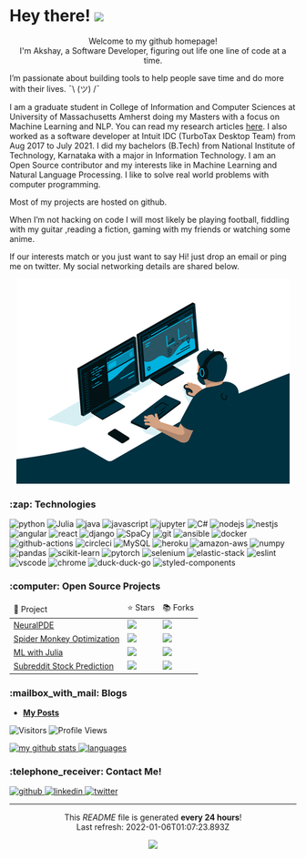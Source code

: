 <h1>Hey there! <img src="https://emojis.slackmojis.com/emojis/images/1531849430/4246/blob-sunglasses.gif?1531849430" width="30"/></h1>

<p align="center">Welcome to my github homepage! </br> I'm Akshay, a Software Developer, figuring out life one line of code at a time.</p>

 

I’m passionate about building tools to help people save time and do more with their lives. ¯\ (ツ) /¯


I am a graduate student in College of Information and Computer Sciences at University of Massachusetts Amherst doing my Masters with a focus on Machine Learning and NLP. You can read my research articles  [here](https://scholar.google.com/citations?hl=en&user=dO6oyWQAAAAJ). I also worked as a software developer at Intuit IDC (TurboTax Desktop Team) from Aug 2017 to July 2021. I did my bachelors (B.Tech) from National Institute of Technology, Karnataka with a major in Information Technology. I am an Open Source contributor and my interests like in Machine Learning and Natural Language Processing. I like to solve real world problems with computer programming.

Most of my projects are hosted on github.

When I’m not hacking on code I will most likely be playing football, fiddling with my guitar ,reading a fiction, gaming with my friends or watching some anime.

If our interests match or you just want to say Hi! just drop an email or ping me on twitter. My social networking details are shared below.
</p>

<div align="center">
    <img src="assets/code.gif" alt="busy" />
</div>

<!-- TECHNOLOGIES -->
<h3>:zap: Technologies</h3>

<p>
<img alt="python" src="https://img.shields.io/badge/Python-black?logo=python&amp;style=plastic" /> <img alt="Julia" src="https://img.shields.io/badge/Julia-black?logo=julia&amp;style=plastic" /> <img alt="java" src="https://img.shields.io/badge/Java-black?logo=java&amp;style=plastic" /> <img alt="javascript" src="https://img.shields.io/badge/Javascript-black?logo=javascript&amp;style=plastic" /> <img alt="jupyter" src="https://img.shields.io/badge/Jupyter-black?logo=jupyter&amp;style=plastic" /> <img alt="C#" src="https://img.shields.io/badge/CSharp-black?logo=csharp&amp;style=plastic" /> <img alt="nodejs" src="https://img.shields.io/badge/Node.js-black?logo=node.js&amp;style=plastic" /> <img alt="nestjs" src="https://img.shields.io/badge/Nestjs-black?logo=nestjs&amp;style=plastic" /> <img alt="angular" src="https://img.shields.io/badge/Angular-black?logo=angular&amp;style=plastic" /> <img alt="react" src="https://img.shields.io/badge/React-black?logo=react&amp;style=plastic" /> <img alt="django" src="https://img.shields.io/badge/Django-black?logo=django&amp;style=plastic" /> <img alt="SpaCy" src="https://img.shields.io/badge/SpaCy-black?logo=spacy&amp;style=plastic" /> <img alt="git" src="https://img.shields.io/badge/Git-black?logo=git&amp;style=plastic" /> <img alt="ansible" src="https://img.shields.io/badge/Ansible-black?logo=ansible&amp;style=plastic" /> <img alt="docker" src="https://img.shields.io/badge/Docker-black?logo=docker&amp;style=plastic" />  <img alt="github-actions" src="https://img.shields.io/badge/Github%20Actions-black?logo=github-actions&amp;style=plastic" /> <img alt="circleci" src="https://img.shields.io/badge/CircleCI-black?logo=circleci&amp;style=plastic" /> <img alt="MySQL" src="https://img.shields.io/badge/MySQL-black?logo=mysql&amp;style=plastic&amp;style=plastic" /> <img alt="heroku" src="https://img.shields.io/badge/Heroku-black?logo=heroku&amp;style=plastic" /> <img alt="amazon-aws" src="https://img.shields.io/badge/AWS-black?logo=amazon-aws&amp;style=plastic" /> <img alt="numpy" src="https://img.shields.io/badge/NumPy-black?logo=numpy&amp;style=plastic" /> <img alt="pandas" src="https://img.shields.io/badge/Pandas-black?logo=pandas&amp;style=plastic" /> <img alt="scikit-learn" src="https://img.shields.io/badge/Scikit%20Learn-black?logo=scikit-learn&amp;style=plastic" /> <img alt="pytorch" src="https://img.shields.io/badge/Pytorch-black?logo=pytorch&amp;style=plastic" /> <img alt="selenium" src="https://img.shields.io/badge/Selenium-black?logo=selenium&amp;style=plastic" /> <img alt="elastic-stack" src="https://img.shields.io/badge/Elastic%20Stack-black?logo=elastic-stack&amp;style=plastic" /> <img alt="eslint" src="https://img.shields.io/badge/ESLint-black?logo=eslint&amp;style=plastic" /> <img alt="vscode" src="https://img.shields.io/badge/VSCode-black?logo=visual-studio-code&amp;style=plastic" /> <img alt="chrome" src="https://img.shields.io/badge/Google%20Chrome-black?logo=google-chrome&amp;style=plastic" /> <img alt="duck-duck-go" src="https://img.shields.io/badge/DuckDuckGo-black?logo=duckduckgo&amp;style=plastic" /> <img alt="styled-components" src="https://img.shields.io/badge/Styled%20components-black?logo=styled-components&amp;style=plastic" /> 
</p>

<!-- PROJECTS -->
<h3>:computer: Open Source Projects</h3>

<table>
    <thead>
        <td>🎁 Project </td>
        <td> ⭐ Stars </td>
        <td> 📚 Forks </td>
    </thead>
    <tr>
        <td><a href="https://github.com/SciML/NeuralPDE.jl">NeuralPDE</a></td>
        <td><img src="https://img.shields.io/github/stars/SciML/NeuralPDE.jl?style=plastic&amp;labelColor=343b41" /></td>
        <td><img src="https://img.shields.io/github/forks/SciML/NeuralPDE.jl?style=plastic&amp;labelColor=343b41" /></td>
    </tr><tr>
        <td><a href="https://github.com/akaysh/SpiderMonkey.jl">Spider Monkey Optimization</a></td>
        <td><img src="https://img.shields.io/github/stars/akaysh/SpiderMonkey.jl?style=plastic&amp;labelColor=343b41" /></td>
        <td><img src="https://img.shields.io/github/forks/akaysh/SpiderMonkey.jl?style=plastic&amp;labelColor=343b41" /></td>
    </tr><tr>
        <td><a href="https://github.com/akaysh/MLWithJulia">ML with Julia</a></td>
        <td><img src="https://img.shields.io/github/stars/akaysh/MLWithJulia?style=plastic&amp;labelColor=343b41" /></td>
        <td><img src="https://img.shields.io/github/forks/akaysh/MLWithJulia?style=plastic&amp;labelColor=343b41" /></td>
    </tr><tr>
        <td><a href="https://github.com/mfclinton/Subreddit-Stock-Prediction">Subreddit Stock Prediction</a></td>
        <td><img src="https://img.shields.io/github/stars/mfclinton/Subreddit-Stock-Prediction?style=plastic&amp;labelColor=343b41" /></td>
        <td><img src="https://img.shields.io/github/forks/mfclinton/Subreddit-Stock-Prediction?style=plastic&amp;labelColor=343b41" /></td>
    </tr>
</table>

<!-- POSTS -->
<h3>:mailbox_with_mail: Blogs</h3>

<ul>
    <li>
        <a href="https://https://akaysh.github.io/"><b>My Posts</b></a>
    </li>
</ul>

<!--START_SECTION:waka-->
<!--END_SECTION:waka-->
<p>
<img alt="Visitors" src="https://visitor-badge.laobi.icu/badge?page_id=akaysh&color=blue"/>
<img alt="Profile Views" src="https://komarev.com/ghpvc/?username=akaysh"/>
</p>

<a align="center" href="https://akaysh.netlify.app/">
    <img src="https://github-readme-stats.vercel.app/api?username=akaysh&show_icons=true&theme=gruvbox" alt="my github stats" width="420"/>&nbsp;<img src="https://github-readme-stats.vercel.app/api/top-langs/?username=akaysh&layout=compact&theme=gruvbox" alt="languages" height="165">
</a>

<!-- SOCIAL -->
<h3>:telephone_receiver: Contact Me!</h3>

<p>
    <a href="https://github.com/akaysh" target="_blank">
        <img alt="github" src="https://img.shields.io/github/followers/akaysh?label=GitHub&amp;style=social" />
    </a><a href="https://linkedin.com/in/akshay-sharma-1995" target="_blank">
        <img alt="linkedin" src="https://img.shields.io/badge/Linkedin-grey?logo=linkedin&amp;style=social" />
    </a><a href="https://twitter.com/vidhi_mody" target="_blank">
        <img alt="twitter" src="https://img.shields.io/twitter/follow/akay_sh?label=Twitter&amp;style=social" />
    </a>
</p>

<hr />

<!-- FOOTER -->
<p align="center">
    This <i>README</i> file is generated <b>every 24 hours</b>!</br>
    Last refresh: 2022-01-06T01:07:23.893Z<br />
</p>
<p align="center">
    <img src="https://github.com/akaysh/akaysh/workflows/Update%20GitHub%20Profile%20README/badge.svg" /> 
</p>
